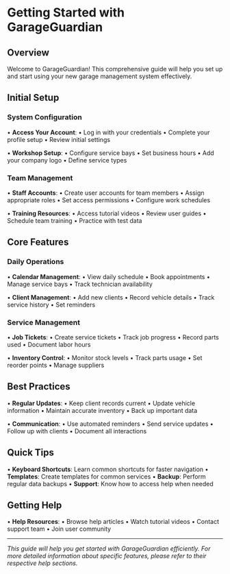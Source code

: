 
# Getting Started with GarageGuardian

## Overview
Welcome to GarageGuardian! This comprehensive guide will help you set up and start using your new garage management system effectively.

## Initial Setup

### System Configuration

• **Access Your Account**: 
  • Log in with your credentials
  • Complete your profile setup
  • Review initial settings

• **Workshop Setup**:
  • Configure service bays
  • Set business hours
  • Add your company logo
  • Define service types

### Team Management

• **Staff Accounts**:
  • Create user accounts for team members
  • Assign appropriate roles
  • Set access permissions
  • Configure work schedules

• **Training Resources**:
  • Access tutorial videos
  • Review user guides
  • Schedule team training
  • Practice with test data

## Core Features

### Daily Operations

• **Calendar Management**:
  • View daily schedule
  • Book appointments
  • Manage service bays
  • Track technician availability

• **Client Management**:
  • Add new clients
  • Record vehicle details
  • Track service history
  • Set reminders

### Service Management

• **Job Tickets**:
  • Create service tickets
  • Track job progress
  • Record parts used
  • Document labor hours

• **Inventory Control**:
  • Monitor stock levels
  • Track parts usage
  • Set reorder points
  • Manage suppliers

## Best Practices

• **Regular Updates**:
  • Keep client records current
  • Update vehicle information
  • Maintain accurate inventory
  • Back up important data

• **Communication**:
  • Use automated reminders
  • Send service updates
  • Follow up with clients
  • Document all interactions

## Quick Tips

• **Keyboard Shortcuts**: Learn common shortcuts for faster navigation
• **Templates**: Create templates for common services
• **Backup**: Perform regular data backups
• **Support**: Know how to access help when needed

## Getting Help

• **Help Resources**:
  • Browse help articles
  • Watch tutorial videos
  • Contact support team
  • Join user community

---

*This guide will help you get started with GarageGuardian efficiently. For more detailed information about specific features, please refer to their respective help sections.*
